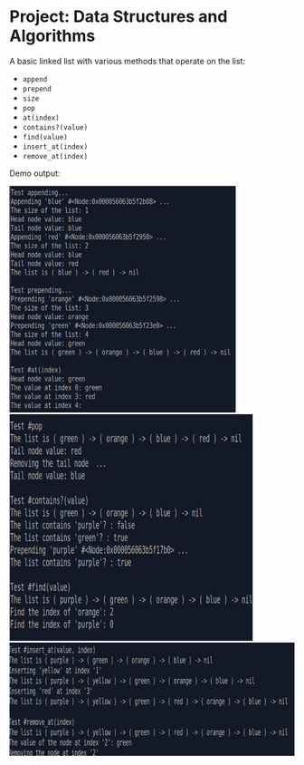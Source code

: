 # Project: Data Structures and Algorithms

A basic linked list with various methods that operate on the list: 
- `append`
- `prepend`
- `size`
- `pop`
- `at(index)`
- `contains?(value)`
- `find(value)`
- `insert_at(index)`
- `remove_at(index)`

Demo output:

<p float = 'left'>
    <img src="img/linked_list_demo1.png" alt="Demo driver script" width="400" height="400">
    <img src="img/linked_list_demo2.png" alt="Demo driver script" width="430" height="400">
    <img src="img/linked_list_demo3.png" alt="Demo driver script" width="850" height="200">
</p>